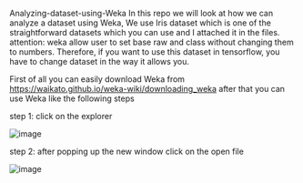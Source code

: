 Analyzing-dataset-using-Weka
In this repo we will look at how we can analyze a dataset using Weka, We use Iris dataset which is one of the straightforward datasets which you can use and I attached it in the files.
attention: weka allow user to set base raw and class without changing them to numbers. Therefore, if you want to use this dataset in tensorflow, you have to change dataset in the way
it allows you.

First of all you can easily download Weka from https://waikato.github.io/weka-wiki/downloading_weka 
after that you can use Weka like the following steps 

step 1: 
    click on the explorer
    
![image](https://github.com/Rostamnezhad/Analyzing-dataset-using-Weka/assets/89247982/73945de3-5e01-4ca9-98e8-7d28cb69b7de)


step 2:
    after popping up the new window click on the open file
    
![image](https://github.com/Rostamnezhad/Analyzing-dataset-using-Weka/assets/89247982/da3a1347-d637-4ddb-82c2-8f897329a321)
